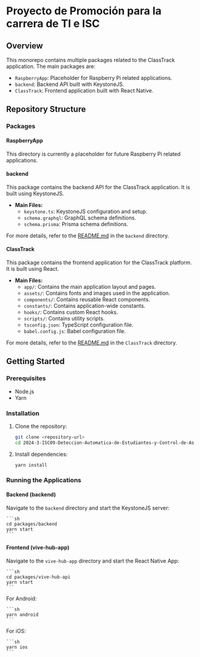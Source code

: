 # Proyecto de Promoción para la carrera de TI e ISC

## Overview

This monorepo contains multiple packages related to the ClassTrack application. The main packages are:

- `RaspberryApp`: Placeholder for Raspberry Pi related applications.
- `backend`: Backend API built with KeystoneJS.
- `ClassTrack`: Frontend application built with React Native.

## Repository Structure

### Packages

#### RaspberryApp

This directory is currently a placeholder for future Raspberry Pi related applications.

#### backend

This package contains the backend API for the ClassTrack application. It is built using KeystoneJS.

- **Main Files:**
  - `keystone.ts`: KeystoneJS configuration and setup.
  - `schema.graphql`: GraphQL schema definitions.
  - `schema.prisma`: Prisma schema definitions.

For more details, refer to the [README.md](packages/backend/README.md) in the `backend` directory.

#### ClassTrack

This package contains the frontend application for the ClassTrack platform. It is built using React.

- **Main Files:**
  - `app/`: Contains the main application layout and pages.
  - `assets/`: Contains fonts and images used in the application.
  - `components/`: Contains reusable React components.
  - `constants/`: Contains application-wide constants.
  - `hooks/`: Contains custom React hooks.
  - `scripts/`: Contains utility scripts.
  - `tsconfig.json`: TypeScript configuration file.
  - `babel.config.js`: Babel configuration file.

For more details, refer to the [README.md](packages/ClassTrack/README.md) in the `ClassTrack` directory.

## Getting Started

### Prerequisites

- Node.js
- Yarn

### Installation

1. Clone the repository:
    ```sh
    git clone <repository-url>
    cd 2024-3-ISC09-Deteccion-Automatica-de-Estudiantes-y-Control-de-Asistencia
    ```

2. Install dependencies:
    ```sh
    yarn install
    ```

### Running the Applications

#### Backend (backend)

Navigate to the `backend` directory and start the KeystoneJS server:

    ```sh
    cd packages/backend
    yarn start
    ```

#### Frontend (vive-hub-app)

Navigate to the `vive-hub-app` directory and start the React Native App:

    ```sh
    cd packages/vive-hub-api
    yarn start
    ```

For Android:

    ```sh
    yarn android
    ```
For iOS:

    ```sh
    yarn ios
    ```
